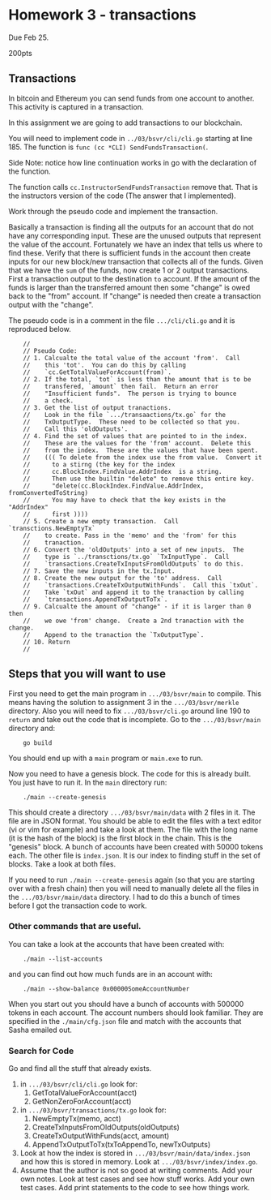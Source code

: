 
<style>
.pagebreak { page-break-before: always; }
.half { height: 200px; }
</style>
<style>
.pagebreak { page-break-before: always; }
.half { height: 200px; }
.markdown-body {
	font-size: 12px;
}
.markdown-body td {
	font-size: 12px;
}
</style>


# Homework 3 - transactions

Due Feb 25.

200pts

Transactions
-------------------------------


In bitcoin and Ethereum you can send funds from one account to another.
This activity is captured in a transaction.

In this assignment we are going to add transactions to our blockchain.

You will need to implement code in `../03/bsvr/cli/cli.go` starting at
line 185.  The function is `func (cc *CLI) SendFundsTransaction(`.

Side Note: notice how line continuation works in go with the
declaration of the function.

The function calls
`cc.InstructorSendFundsTransaction` remove that. That is the 
instructors version of the code (The answer that I implemented).

Work through the pseudo code and implement the transaction.

Basically a transaction is finding all the outputs for an account
that do not have any corresponding  input.  These are the unused
outputs that represent the value of the account.   Fortunately
we have an index that tells us where to find these.  Verify that
there is sufficient funds in the account then create inputs for
our new block/new transaction that collects all of the funds.
Given that we have the `sum` of the funds, now create 1 or 2
output transactions.  First a transaction output to the destination
`to` account.  If the amount of the funds is larger than the
transferred amount then some "change" is owed back to the "from"
account.  If "change" is needed then create a transaction output
with the "change".

The pseudo code is in a comment in the file `.../cli/cli.go` and it
is reproduced below.

```
	//
	// Pseudo Code:
	// 1. Calcualte the total value of the account 'from'.  Call
	//    this 'tot'.  You can do this by calling
	//    `cc.GetTotalValueForAccount(from)`.
	// 2. If the total, `tot` is less than the amount that is to be
	//    transfered, `amount` then fail.  Return an error
	//	  "Insufficient funds".  The person is trying to bounce
	//    a check.
	// 3. Get the list of output tranactions.
	//    Look in the file `.../transaactions/tx.go` for the
	//    TxOutputType.  These need to be collected so that you.
	//    Call this 'oldOutputs'.
	// 4. Find the set of values that are pointed to in the index. 
	//    These are the values for the 'from' account.  Delete this
	//    from the index.  These are the values that have been spent.
	//    ((( To delete from the index use the from value.  Convert it
	//		to a stirng (the key for the index
	//		cc.BlockIndex.FindValue.AddrIndex  is a string.
	//		Then use the builtin "delete" to remove this entire key.
	//		"delete(cc.BlockIndex.FindValue.AddrIndex, fromConvertedToString)
	//		You may have to check that the key exists in the "AddrIndex" 
	//		first ))))
	// 5. Create a new empty transaction.  Call `transctions.NewEmptyTx`
	//    to create. Pass in the 'memo' and the 'from' for this
	//    tranaction.
	// 6. Convert the 'oldOutputs' into a set of new inputs.  The
	//    type is `../transctions/tx.go` `TxInputType`.  Call
	//    `transactions.CreateTxInputsFromOldOutputs` to do this.
	// 7. Save the new inputs in the tx.Input.
	// 8. Create the new output for the 'to' address.  Call
	//    `transactions.CreateTxOutputWithFunds`.  Call this `txOut`.   
	//    Take `txOut` and append it to the tranaction by calling
	//    `transactions.AppendTxOutputToTx`.
	// 9. Calcualte the amount of "change" - if it is larger than 0 then
	//    we owe 'from' change.  Create a 2nd tranaction with the change.
	//    Append to the tranaction the `TxOutputType`.
	// 10. Return
	//
```

## Steps that you will want to use

First you need to get the main program in `.../03/bsvr/main` to compile.  This means having
the solution to assignment 3 in the `.../03/bsvr/merkle` directory.   Also you will need to
fix `.../03/bsvr/cli.go` around line 190 to `return` and take out the code that is 
incomplete.  Go to the `.../03/bsvr/main` directory and:

```
	go build
```

You should end up with a `main` program or `main.exe` to run.

Now you need to have a genesis block.  The code for this is already built.  You just have
to run it.  In the `main` directory run:

```
	./main --create-genesis
```

This should create a directory `.../03/bsvr/main/data` with 2 files in it.  The file are 
in JSON format.  You should be able to edit the files with a text editor (vi or vim 
for example) and take a look at them.   The file with the long name (it is the
hash of the block) is the first block in the chain.  This is the "genesis" block.
A bunch of accounts have been created with 50000 tokens each.  The other file is
`index.json`.  It is our index to finding stuff in the set of blocks.  Take a
look at both files.

If you need to run `./main --create-genesis` again (so that you are starting over
with a fresh chain) then you will need to manually delete all the files in the
`.../03/bsvr/main/data` directory.   I had to do this a bunch of times before I got
the transaction code to work.

### Other commands that are useful.

You can take a look at the accounts that have been created with:

```
	./main --list-accounts
```

and you can find out how much funds are in an account with:

```
	./main --show-balance 0x00000SomeAccountNumber
```

When you start out you should have a bunch of accounts with 500000 
tokens in each account.  The account numbers should look familiar.
They are specified in the `./main/cfg.json` file and match with
the accounts that Sasha emailed out.

### Search for Code

Go and find all the stuff that already exists.

1. in `.../03/bsvr/cli/cli.go` look for:
	1. GetTotalValueForAccount(acct)
	2. GetNonZeroForAccount(acct)
2. in `.../03/bsvr/transactions/tx.go` look for:
	1. NewEmptyTx(memo, acct)
	2. CreateTxInputsFromOldOutputs(oldOutputs)
	3. CreateTxOutputWithFunds(acct, amount)
	4. AppendTxOutputToTx(txToAppendTo, newTxOutputs)
3. Look at how the index is stored in `.../03/bsvr/main/data/index.json` and how this
is stored in memory.  Look at `.../03/bsvr/index/index.go`.
4. Assume that the author is not so good at writing comments.  Add your own notes.  Look at test cases and
see how stuff works.   Add your own test cases.  Add print statements to the code to see how things work.





